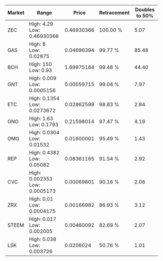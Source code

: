 | Market | Range | Price| Retracement | Doubles to 50% |
| --- | --- | --- | --- | --- |
| ZEC | High: 4.29<br />Low: 0.46930366 | 0.46930366 | 100.00 % | 5.07 |
| GAS | High: 8<br />Low: 0.02875 | 0.04696394 | 99.77 % | 85.48 |
| BCH | High: 150<br />Low: 0.93 | 1.69975164 | 99.48 % | 44.40 |
| GNT | High: 0.009<br />Low: 0.0005156 | 0.00059715 | 99.04 % | 7.97 |
| ETC | High: 0.1354<br />Low: 0.0273672 | 0.02862599 | 98.83 % | 2.84 |
| GNO | High: 1.63<br />Low: 0.1793 | 0.21598014 | 97.47 % | 4.19 |
| OMG | High: 0.0304<br />Low: 0.01532 | 0.01600001 | 95.49 % | 1.43 |
| REP | High: 0.4382<br />Low: 0.05082 | 0.08361165 | 91.54 % | 2.92 |
| CVC | High: 0.002353<br />Low: 0.0005173 | 0.00069801 | 90.16 % | 2.06 |
| ZRX | High: 0.01<br />Low: 0.0004175 | 0.00166982 | 86.93 % | 3.12 |
| STEEM | High: 0.017<br />Low: 0.002005 | 0.00460092 | 82.69 % | 2.07 |
| LSK | High: 0.038<br />Low: 0.003726 | 0.0206024 | 50.76 % | 1.01 |
